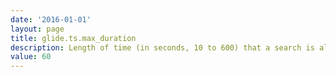 ```yaml
---
date: '2016-01-01'
layout: page
title: glide.ts.max_duration
description: Length of time (in seconds, 10 to 600) that a search is allowed to run before it is canceled
value: 60 
---
```

